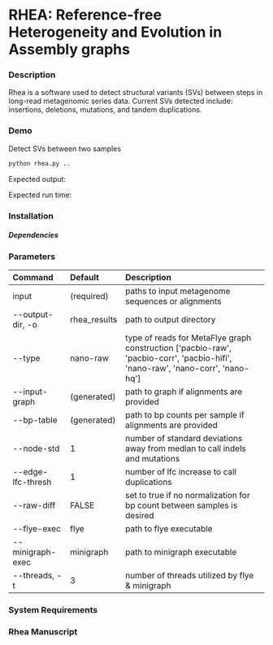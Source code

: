 # RHEA: Reference-free Heterogeneity and Evolution in Assembly graphs

### Description

Rhea is a software used to detect structural variants (SVs) between steps in long-read metagenomic series data. Current 
SVs detected include: insertions, deletions, mutations, and tandem duplications.

### Demo

Detect SVs between two samples
```bash
python rhea.py ..
```

Expected output:

Expected run time:

### Installation

##### Dependencies



### Parameters

| Command	| Default	| Description	|
| :-------  | :----- | :-------- | 
|input | (required)	| paths to input metagenome sequences or alignments|
|--output-dir, -o | rhea_results | path to output directory |
|--type | nano-raw | type of reads for MetaFlye graph construction ['pacbio-raw', 'pacbio-corr', 'pacbio-hifi', 'nano-raw', 'nano-corr', 'nano-hq'] |
|--input-graph | (generated) | path to graph if alignments are provided|
|--bp-table | (generated)	| path to bp counts per sample if alignments are provided|
|--node-std | 1	| number of standard deviations away from median to call indels and mutations|
|--edge-lfc-thresh | 1	| number of lfc increase to call duplications |
|--raw-diff | FALSE | set to true if no normalization for bp count between samples is desired |
|--flye-exec | flye	| path to flye executable |
|--minigraph-exec | minigraph | path to minigraph executable |
|--threads, -t | 3| number of threads utilized by flye & minigraph|



### System Requirements

### Rhea Manuscript

